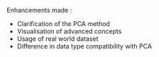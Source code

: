 Enhancements made :

- Clarification of the PCA method
- Visualisation of advanced concepts
- Usage of real world dataset
- Difference in data type compatibility with PCA